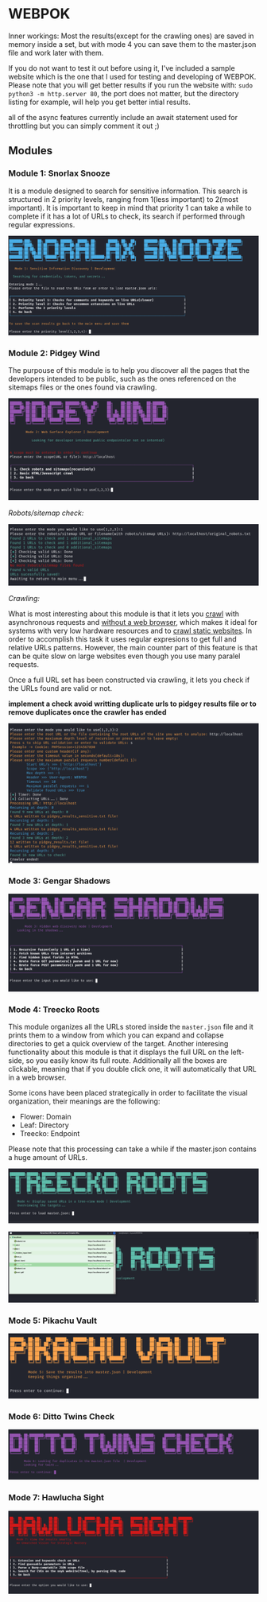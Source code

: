 # WEBPOK

Inner workings: Most the results(except for the crawling ones) are saved in memory inside a set, but with mode 4 you can save them to the master.json file and work later with them.

If you do not want to test it out before using it, I've included a sample website which is the one that I used for testing and developing of WEBPOK. Please note that you will get better results if you run the website with: `sudo python3 -m http.server 80`, the port does not matter, but the directory listing for example, will help you get better intial results.

all of the async features currently include an await statement used for throttling but you can simply comment it out ;)

## Modules

### Module 1: Snorlax Snooze

It is a module designed to search for sensitive information. This search is structured in 2 priority levels, ranging from 1(less important) to 2(most important). It is important to keep in mind that priority 1 can take a while to complete if it has a lot of URLs to check, its search if performed through regular expressions.

![](https://github.com/trike33/WEBPOK/blob/main/repo_images/snorlax.png)

### Module 2: Pidgey Wind

The purpouse of this module is to help you discover all the pages that the developers intended to be public, such as the ones referenced on the sitemaps files or the ones found via crawling.

![](https://github.com/trike33/WEBPOK/blob/main/repo_images/pidgey.png)

*Robots/sitemap check:*

![](https://github.com/trike33/WEBPOK/blob/main/repo_images/robots%20check.png)

*Crawling:*

What is most interesting about this module is that it lets you <ins>crawl</ins> with asynchronous requests and <ins>without a web browser</ins>, which makes it ideal for systems with very low hardware resources and to <ins>crawl static websites</ins>. In order to accomplish this task it uses regular expresions to get full and relative URLs patterns. However, the main counter part of this feature is that can be quite slow on large websites even though you use many paralel requests.

Once a full URL set has been constructed via crawling, it lets you check if the URLs found are valid or not.

__implement a check avoid writting duplicate urls to pidgey results file or to remove duplicates once the crawler has ended__

![](https://github.com/trike33/WEBPOK/blob/main/repo_images/crawler.png)

### Mode 3: Gengar Shadows

![](https://github.com/trike33/WEBPOK/blob/main/repo_images/gengar.png)

### Mode 4: Treecko Roots

This module organizes all the URLs stored inside the `master.json` file and it prints them to a window from which you can expand and collapse directories to get a quick overview of the target. Another interesing functionality about this module is that it displays the full URL on the left-side, so you easily know its full route. Additionally all the boxes are clickable, meaning that if you double click one, it will automatically that URL in a web browser.

Some icons have been placed strategically in order to facilitate the visual organization, their meanings are the following:

- Flower: Domain
- Leaf: Directory
- Treecko: Endpoint

Please note that this processing can take a while if the master.json contains a huge amount of URLs. 

![](https://github.com/trike33/WEBPOK/blob/main/repo_images/treecko.png)

![](https://github.com/trike33/WEBPOK/blob/main/repo_images/treecko%20tree.png)

### Mode 5: Pikachu Vault

![](https://github.com/trike33/WEBPOK/blob/main/repo_images/pikachu.png)

### Mode 6: Ditto Twins Check

![](https://github.com/trike33/WEBPOK/blob/main/repo_images/ditto.png)

### Mode 7: Hawlucha Sight

![](https://github.com/trike33/WEBPOK/blob/main/repo_images/hawlucha.png)
